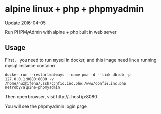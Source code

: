 # alpine linux + php + phpmyadmin

Update 2016-04-05

Run PHPMyAdmin with alpine + php built in web server


## Usage

First， you need to run mysql in docker, and this image need link a running mysql instance container

```
docker run --restart=always --name pma -d --link db:db -p 127.0.0.1:8080:8080 -v /home/huzhifeng/.ssh/config.inc.php:/www/config.inc.php netroby/alpine-phpmyadmin

```

Then open browser, visit http://***.***.host.ip:8080

You will see the phpmyadmin login page
